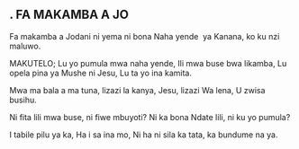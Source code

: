 ## . FA MAKAMBA A JO

Fa makamba a Jodani ni yema ni bona
Naha yende  ya Kanana, ko ku nzi maluwo.

MAKUTELO;
Lu yo pumula mwa naha yende,
Ili mwa buse bwa likamba,
Lu opela pina ya Mushe ni Jesu,
Lu ta yo ina kamita.


Mwa ma bala a ma tuna, lizazi la kanya,
Jesu, lizazi Wa lena, U zwisa busihu.


Ni fita lili mwa buse, ni fiwe mbuyoti?
Ni ka bona Ndate lili, ni ku yo pumula?


I tabile pilu ya ka, Ha i sa ina mo,
Ni ha ni sila ka tata, ka bundume na ya.

